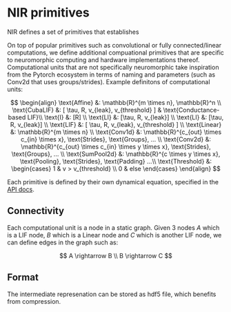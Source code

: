 # NIR primitives

NIR defines a set of primitives that establishes 

On top of popular primitives such as convolutional or fully connected/linear computations, we define additional compuational primitives that are specific to neuromorphic computing and hardware implementations thereof. Computational units that are not specifically neuromorphic take inspiration from the Pytorch ecosystem in terms of naming and parameters (such as Conv2d that uses groups/strides). Example definitons of computational units:

$$
\begin{align}
\text{Affine} &: \mathbb{R}^{m \times n},  \mathbb{R}^n \\
\text{CubaLIF} &:  [ \tau, R, v_{leak}, v_{threshold} ] & \text{Conductance-based LIF}\\
\text{I} &:  [R] \\
\text{LI} &:  [\tau, R, v_{leak}] \\
\text{LI} &:  [\tau, R, v_{leak}] \\
\text{LIF} &:  [ \tau, R, v_{leak}, v_{threshold} ] \\
\text{Linear} &:  \mathbb{R}^{m \times n} \\
\text{Conv1d} &:  \mathbb{R}^{c_{out} \times c_{in} \times x},  \text{Strides}, \text{Groups}, ... \\
\text{Conv2d} &:  \mathbb{R}^{c_{out} \times c_{in} \times y \times x},  \text{Strides}, \text{Groups}, ... \\
\text{SumPool2d} &: \mathbb{R}^{c \times y \times x}, \text{Pooling}, \text{Strides}, \text{Padding} ...\\
\text{Threshold} &:  \begin{cases} 1 & v > v_{threshold} \\ 0 & else \end{cases}
\end{align}
$$

Each primitive is defined by their own dynamical equation, specified in the [API docs](https://nnir.readthedocs.io/en/latest/modindex.html).

## Connectivity 

Each computational unit is a node in a static graph.
Given 3 nodes $A$ which is a LIF node, $B$ which is a Linear node and $C$ which is another LIF node, we can define edges in the graph such as:

$$
    A \rightarrow B \\
    B \rightarrow C
$$

## Format
The intermediate represenation can be stored as hdf5 file, which benefits from compression. 